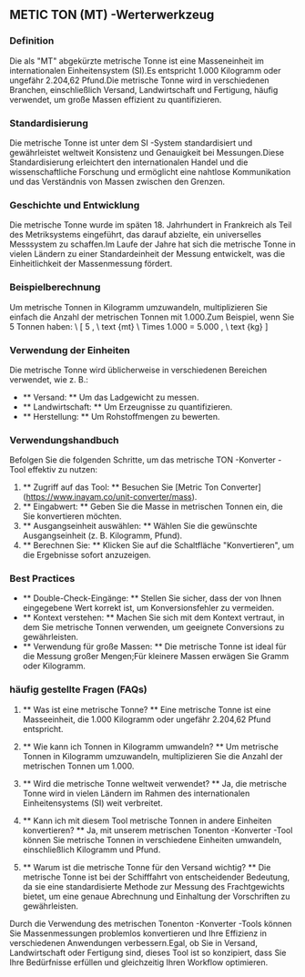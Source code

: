 ## METIC TON (MT) -Werterwerkzeug

### Definition
Die als "MT" abgekürzte metrische Tonne ist eine Masseneinheit im internationalen Einheitensystem (SI).Es entspricht 1.000 Kilogramm oder ungefähr 2.204,62 Pfund.Die metrische Tonne wird in verschiedenen Branchen, einschließlich Versand, Landwirtschaft und Fertigung, häufig verwendet, um große Massen effizient zu quantifizieren.

### Standardisierung
Die metrische Tonne ist unter dem SI -System standardisiert und gewährleistet weltweit Konsistenz und Genauigkeit bei Messungen.Diese Standardisierung erleichtert den internationalen Handel und die wissenschaftliche Forschung und ermöglicht eine nahtlose Kommunikation und das Verständnis von Massen zwischen den Grenzen.

### Geschichte und Entwicklung
Die metrische Tonne wurde im späten 18. Jahrhundert in Frankreich als Teil des Metriksystems eingeführt, das darauf abzielte, ein universelles Messsystem zu schaffen.Im Laufe der Jahre hat sich die metrische Tonne in vielen Ländern zu einer Standardeinheit der Messung entwickelt, was die Einheitlichkeit der Massenmessung fördert.

### Beispielberechnung
Um metrische Tonnen in Kilogramm umzuwandeln, multiplizieren Sie einfach die Anzahl der metrischen Tonnen mit 1.000.Zum Beispiel, wenn Sie 5 Tonnen haben:
\ [
5 \, \ text {mt} \ Times 1.000 = 5.000 \, \ text {kg}
\]

### Verwendung der Einheiten
Die metrische Tonne wird üblicherweise in verschiedenen Bereichen verwendet, wie z. B.:
- ** Versand: ** Um das Ladgewicht zu messen.
- ** Landwirtschaft: ** Um Erzeugnisse zu quantifizieren.
- ** Herstellung: ** Um Rohstoffmengen zu bewerten.

### Verwendungshandbuch
Befolgen Sie die folgenden Schritte, um das metrische TON -Konverter -Tool effektiv zu nutzen:
1. ** Zugriff auf das Tool: ** Besuchen Sie [Metric Ton Converter] (https://www.inayam.co/unit-converter/mass).
2. ** Eingabwert: ** Geben Sie die Masse in metrischen Tonnen ein, die Sie konvertieren möchten.
3. ** Ausgangseinheit auswählen: ** Wählen Sie die gewünschte Ausgangseinheit (z. B. Kilogramm, Pfund).
4. ** Berechnen Sie: ** Klicken Sie auf die Schaltfläche "Konvertieren", um die Ergebnisse sofort anzuzeigen.

### Best Practices
- ** Double-Check-Eingänge: ** Stellen Sie sicher, dass der von Ihnen eingegebene Wert korrekt ist, um Konversionsfehler zu vermeiden.
- ** Kontext verstehen: ** Machen Sie sich mit dem Kontext vertraut, in dem Sie metrische Tonnen verwenden, um geeignete Conversions zu gewährleisten.
- ** Verwendung für große Massen: ** Die metrische Tonne ist ideal für die Messung großer Mengen;Für kleinere Massen erwägen Sie Gramm oder Kilogramm.

### häufig gestellte Fragen (FAQs)

1. ** Was ist eine metrische Tonne? **
Eine metrische Tonne ist eine Masseeinheit, die 1.000 Kilogramm oder ungefähr 2.204,62 Pfund entspricht.

2. ** Wie kann ich Tonnen in Kilogramm umwandeln? **
Um metrische Tonnen in Kilogramm umzuwandeln, multiplizieren Sie die Anzahl der metrischen Tonnen um 1.000.

3. ** Wird die metrische Tonne weltweit verwendet? **
Ja, die metrische Tonne wird in vielen Ländern im Rahmen des internationalen Einheitensystems (SI) weit verbreitet.

4. ** Kann ich mit diesem Tool metrische Tonnen in andere Einheiten konvertieren? **
Ja, mit unserem metrischen Tonenton -Konverter -Tool können Sie metrische Tonnen in verschiedene Einheiten umwandeln, einschließlich Kilogramm und Pfund.

5. ** Warum ist die metrische Tonne für den Versand wichtig? **
Die metrische Tonne ist bei der Schifffahrt von entscheidender Bedeutung, da sie eine standardisierte Methode zur Messung des Frachtgewichts bietet, um eine genaue Abrechnung und Einhaltung der Vorschriften zu gewährleisten.

Durch die Verwendung des metrischen Tonenton -Konverter -Tools können Sie Massenmessungen problemlos konvertieren und Ihre Effizienz in verschiedenen Anwendungen verbessern.Egal, ob Sie in Versand, Landwirtschaft oder Fertigung sind, dieses Tool ist so konzipiert, dass Sie Ihre Bedürfnisse erfüllen und gleichzeitig Ihren Workflow optimieren.